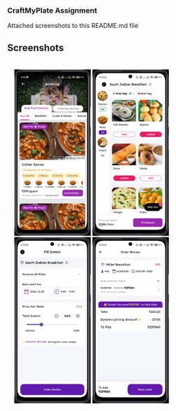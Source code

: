 <h3>CraftMyPlate Assignment </h3>

Attached screenshots to this README.md file

## Screenshots

<div style="padding-top: 20px; padding-bottom: 8px; padding-left: 16px; padding-right: 16px;">
  <img src="https://github.com/Vrushabh102/craft_my_plate_assignment/blob/master/screenshots/IMG-20241220-WA0009.jpg" width="175" height="380">
  <img src="https://github.com/Vrushabh102/craft_my_plate_assignment/blob/master/screenshots/IMG-20241220-WA0007.jpg" width="175" height="380">
  <img src="https://github.com/Vrushabh102/craft_my_plate_assignment/blob/master/screenshots/IMG-20241220-WA0006.jpg" width="175" height="380">  
  <img src="https://github.com/Vrushabh102/craft_my_plate_assignment/blob/master/screenshots/IMG-20241220-WA0008.jpg" width="175" height="380">  
</div>
